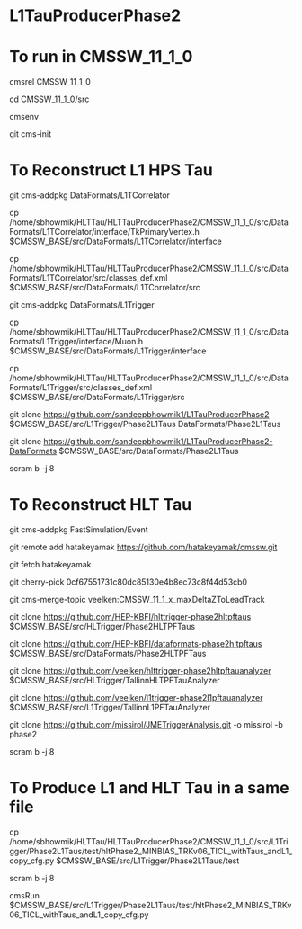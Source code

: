 # L1TauProducerPhase2

# To run in CMSSW_11_1_0


cmsrel CMSSW_11_1_0

cd CMSSW_11_1_0/src

cmsenv

git cms-init



# To Reconstruct L1 HPS Tau

git cms-addpkg DataFormats/L1TCorrelator

cp /home/sbhowmik/HLTTau/HLTTauProducerPhase2/CMSSW_11_1_0/src/DataFormats/L1TCorrelator/interface/TkPrimaryVertex.h $CMSSW_BASE/src/DataFormats/L1TCorrelator/interface

cp /home/sbhowmik/HLTTau/HLTTauProducerPhase2/CMSSW_11_1_0/src/DataFormats/L1TCorrelator/src/classes_def.xml $CMSSW_BASE/src/DataFormats/L1TCorrelator/src


git cms-addpkg DataFormats/L1Trigger

cp /home/sbhowmik/HLTTau/HLTTauProducerPhase2/CMSSW_11_1_0/src/DataFormats/L1Trigger/interface/Muon.h $CMSSW_BASE/src/DataFormats/L1Trigger/interface

cp /home/sbhowmik/HLTTau/HLTTauProducerPhase2/CMSSW_11_1_0/src/DataFormats/L1Trigger/src/classes_def.xml $CMSSW_BASE/src/DataFormats/L1Trigger/src



git clone https://github.com/sandeepbhowmik1/L1TauProducerPhase2 $CMSSW_BASE/src/L1Trigger/Phase2L1Taus DataFormats/Phase2L1Taus

git clone https://github.com/sandeepbhowmik1/L1TauProducerPhase2-DataFormats $CMSSW_BASE/src/DataFormats/Phase2L1Taus


scram b -j 8




# To Reconstruct HLT Tau

git cms-addpkg FastSimulation/Event

git remote add hatakeyamak https://github.com/hatakeyamak/cmssw.git

git fetch hatakeyamak

git cherry-pick 0cf67551731c80dc85130e4b8ec73c8f44d53cb0


git cms-merge-topic veelken:CMSSW_11_1_x_maxDeltaZToLeadTrack


git clone https://github.com/HEP-KBFI/hlttrigger-phase2hltpftaus $CMSSW_BASE/src/HLTrigger/Phase2HLTPFTaus

git clone https://github.com/HEP-KBFI/dataformats-phase2hltpftaus $CMSSW_BASE/src/DataFormats/Phase2HLTPFTaus

git clone https://github.com/veelken/hlttrigger-phase2hltpftauanalyzer $CMSSW_BASE/src/HLTrigger/TallinnHLTPFTauAnalyzer

git clone https://github.com/veelken/l1trigger-phase2l1pftauanalyzer $CMSSW_BASE/src/L1Trigger/TallinnL1PFTauAnalyzer

git clone https://github.com/missirol/JMETriggerAnalysis.git -o missirol -b phase2

scram b -j 8



# To Produce L1 and HLT Tau in a same file

cp /home/sbhowmik/HLTTau/HLTTauProducerPhase2/CMSSW_11_1_0/src/L1Trigger/Phase2L1Taus/test/hltPhase2_MINBIAS_TRKv06_TICL_withTaus_andL1_copy_cfg.py $CMSSW_BASE/src/L1Trigger/Phase2L1Taus/test


scram b -j 8



cmsRun $CMSSW_BASE/src/L1Trigger/Phase2L1Taus/test/hltPhase2_MINBIAS_TRKv06_TICL_withTaus_andL1_copy_cfg.py



